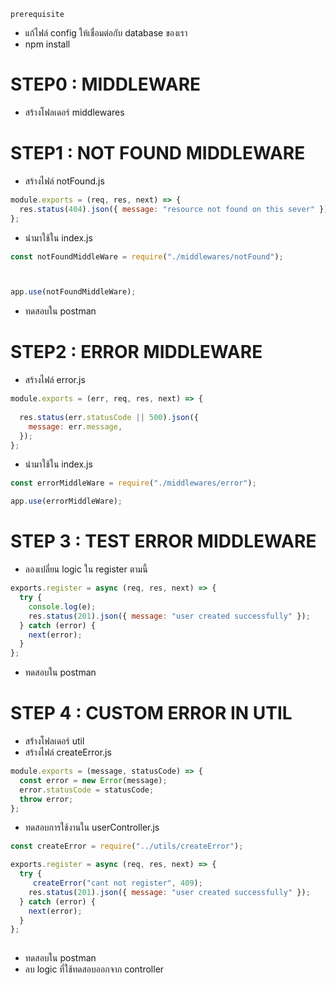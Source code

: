 `prerequisite` 
- แก้ไฟล์ config ให้เชื่อมต่อกับ database ของเรา
- npm install

# STEP0 : MIDDLEWARE
- สร้างโฟลเดอร์ middlewares

# STEP1 : NOT FOUND MIDDLEWARE

- สร้างไฟล์ notFound.js

```js
module.exports = (req, res, next) => {
  res.status(404).json({ message: "resource not found on this sever" });
};

```
- นำมาใช้ใน index.js

```js
const notFoundMiddleWare = require("./middlewares/notFound");



app.use(notFoundMiddleWare);
```

- ทดสอบใน postman

# STEP2 : ERROR MIDDLEWARE
- สร้างไฟล์ error.js

```js
module.exports = (err, req, res, next) => {
  
  res.status(err.statusCode || 500).json({
    message: err.message,
  });
};


```

- นำมาใช้ใน index.js

```js
const errorMiddleWare = require("./middlewares/error");

app.use(errorMiddleWare);
```

# STEP 3 : TEST ERROR MIDDLEWARE
- ลองเปลี่ยน logic ใน register ตามนี้

```js
exports.register = async (req, res, next) => {
  try {
    console.log(e);
    res.status(201).json({ message: "user created successfully" });
  } catch (error) {
    next(error);
  }
};

```
- ทดสอบใน postman

# STEP 4 : CUSTOM ERROR IN UTIL

- สร่้างโฟลเดอร์ util
- สร้างไฟล์ createError.js

```js
module.exports = (message, statusCode) => {
  const error = new Error(message);
  error.statusCode = statusCode;
  throw error;
};

```
- ทดสอบการใช้งานใน userController.js

```js
const createError = require("../utils/createError");

exports.register = async (req, res, next) => {
  try {
     createError("cant not register", 409);
    res.status(201).json({ message: "user created successfully" });
  } catch (error) {
    next(error);
  }
};
 
```

- ทดสอบใน postman
- ลบ logic ที่ใช้ทดสอบออกจาก controller